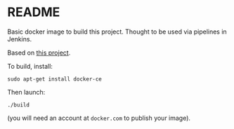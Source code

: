 # README

Basic docker image to build this project. Thought to be used via pipelines in Jenkins.

Based on [this project](https://github.com/mauriciojost/docker-mauriciojost-scala).


To build, install:

```
sudo apt-get install docker-ce
```

Then launch:

```
./build
```

(you will need an account at `docker.com` to publish your image).
